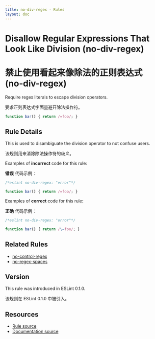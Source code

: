 ```yaml
---
title: no-div-regex - Rules
layout: doc
---
```

<!-- Note: No pull requests accepted for this file. See README.md in the root directory for details. -->

# Disallow Regular Expressions That Look Like Division (no-div-regex)

# 禁止使用看起来像除法的正则表达式 (no-div-regex)

Require regex literals to escape division operators.

要求正则表达式字面量避开除法操作符。

```js
function bar() { return /=foo/; }
```

## Rule Details

This is used to disambiguate the division operator to not confuse users.

该规则用来消除除法操作符的歧义。

Examples of **incorrect** code for this rule:

**错误** 代码示例：

```js
/*eslint no-div-regex: "error"*/

function bar() { return /=foo/; }
```

Examples of **correct** code for this rule:

**正确** 代码示例：

```js
/*eslint no-div-regex: "error"*/

function bar() { return /\=foo/; }
```

## Related Rules

* [no-control-regex](no-control-regex)
* [no-regex-spaces](no-regex-spaces)

## Version

This rule was introduced in ESLint 0.1.0.

该规则在 ESLint 0.1.0 中被引入。

## Resources

* [Rule source](https://github.com/eslint/eslint/tree/master/lib/rules/no-div-regex.js)
* [Documentation source](https://github.com/eslint/eslint/tree/master/docs/rules/no-div-regex.md)
